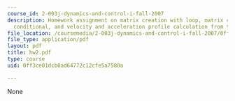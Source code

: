 ```yaml
---
course_id: 2-003j-dynamics-and-control-i-fall-2007
description: Homework assignment on matrix creation with loop, matrix creation with
  conditional, and velocity and acceleration profile calculation from the ball trajectory.
file_location: /coursemedia/2-003j-dynamics-and-control-i-fall-2007/0ff3ce01dcb0ad64772c12cfe5a7580a_hw2.pdf
file_type: application/pdf
layout: pdf
title: hw2.pdf
type: course
uid: 0ff3ce01dcb0ad64772c12cfe5a7580a

---
```

None